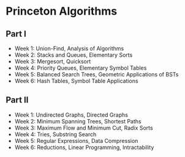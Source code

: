 # Princeton Algorithms

## Part I

* Week 1: Union-Find, Analysis of Algorithms
* Week 2: Stacks and Queues, Elementary Sorts
* Week 3: Mergesort, Quicksort
* Week 4: Priority Queues, Elementary Symbol Tables
* Week 5: Balanced Search Trees, Geometric Applications of BSTs
* Week 6: Hash Tables, Symbol Table Applications

## Part II

* Week 1: Undirected Graphs, Directed Graphs
* Week 2: Minimum Spanning Trees, Shortest Paths
* Week 3: Maximum Flow and Minimum Cut, Radix Sorts
* Week 4: Tries, Substring Search
* Week 5: Regular Expressions, Data Compression
* Week 6: Reductions, Linear Programming, Intractability
